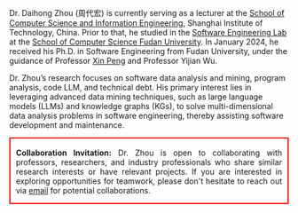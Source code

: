 Dr. Daihong Zhou (周代宏) is currently serving as a lecturer at the [School of Computer Science and Information Engineering](https://cs.sit.edu.cn), Shanghai Institute of Technology, China. Prior to that, he studied in the [Software Engineering Lab](http://www.se.fudan.edu.cn) at the [School of Computer Science Fudan University](https://cs.fudan.edu.cn). In January 2024, he received his Ph.D. in Software Engineering from Fudan University, under the guidance of Professor [Xin Peng](http://cspengxin.github.io) and Professor Yijian Wu.

Dr. Zhou’s research focuses on software data analysis and mining, program analysis, code LLM, and technical debt. His primary interest lies in leveraging advanced data mining techniques, such as large language models (LLMs) and knowledge graphs (KGs), to solve multi-dimensional data analysis problems in software engineering, thereby assisting software development and maintenance.

<div style="border: 2px solid red; text-align:justify; text-justify:inter-word; padding: 3px 10px 0px 10px;">
    <p><strong>Collaboration Invitation:</strong> Dr. Zhou is open to collaborating with professors, researchers, and industry professionals who share similar research interests or have relevant projects. If you are interested in exploring opportunities for teamwork, please don't hesitate to reach out via <a href="dhzhou17@fudan.edu.cn">email</a> for potential collaborations.</p>
</div>
